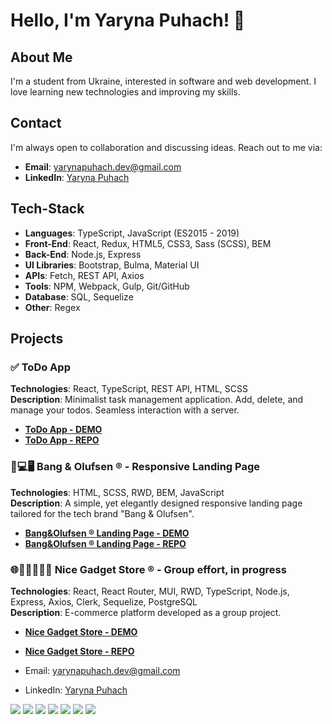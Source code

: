 # Hello, I'm Yaryna Puhach! 👋

## About Me
I'm a student from Ukraine, interested in software and web development. I love learning new technologies and improving my skills.

## Contact
I'm always open to collaboration and discussing ideas. Reach out to me via:
- **Email**: yarynapuhach.dev@gmail.com
- **LinkedIn**: [Yaryna Puhach](https://www.linkedin.com/in/yaryna-puhach/)

## Tech-Stack
- **Languages**: TypeScript, JavaScript (ES2015 - 2019)
- **Front-End**: React, Redux, HTML5, CSS3, Sass (SCSS), BEM
- **Back-End**: Node.js, Express
- **UI Libraries**: Bootstrap, Bulma, Material UI
- **APIs**: Fetch, REST API, Axios
- **Tools**: NPM, Webpack, Gulp, Git/GitHub
- **Database**: SQL, Sequelize
- **Other**: Regex

## Projects
### ✅ ToDo App
**Technologies**: React, TypeScript, REST API, HTML, SCSS  
**Description**: Minimalist task management application. Add, delete, and manage your todos. Seamless interaction with a server.
- **[ToDo App - DEMO](https://yarynapuhach.github.io/react_todo-app-with-api/)**
- **[ToDo App - REPO](https://github.com/YarynaPuhach/TodoApp)**

### 📱💻🖥️ Bang & Olufsen ® - Responsive Landing Page
**Technologies**: HTML, SCSS, RWD, BEM, JavaScript  
**Description**: A simple, yet elegantly designed responsive landing page tailored for the tech brand "Bang & Olufsen".
- **[Bang&Olufsen ® Landing Page - DEMO](https://yarynapuhach.github.io/layout_miami/)**
- **[Bang&Olufsen ® Landing Page - REPO](https://github.com/YarynaPuhach/Bang-Olufsen)**

### 🌐🛒👨‍👩‍👧‍👦 Nice Gadget Store ® - Group effort, in progress
**Technologies**: React, React Router, MUI, RWD, TypeScript, Node.js, Express, Axios, Clerk, Sequelize, PostgreSQL  
**Description**: E-commerce platform developed as a group project.
- **[Nice Gadget Store - DEMO](#)**
- **[Nice Gadget Store - REPO](#)**



- Email: yarynapuhach.dev@gmail.com
- LinkedIn: [Yaryna Puhach](https://www.linkedin.com/in/yaryna-puhach-029023269/)



<img src="https://img.icons8.com/color/48/000000/html-5.png"/> <img src="https://img.icons8.com/color/48/000000/css3.png"/> <img src="https://img.icons8.com/color/48/000000/javascript.png"/> <img src="https://img.icons8.com/office/48/000000/react.png"/> <img src="https://img.icons8.com/color/48/000000/sass.png"/> <img src="https://img.icons8.com/color/48/000000/typescript.png"/> <img src="https://img.icons8.com/color/48/000000/nodejs.png"/>

<!--
**YarynaPuhach/YarynaPuhach** is a ✨ _special_ ✨ repository because its `README.md` (this file) appears on your GitHub profile.

Here are some ideas to get you started:

- 🔭 I’m currently working on ...
- 🌱 I’m currently learning ...
- 👯 I’m looking to collaborate on ...
- 🤔 I’m looking for help with ...
- 💬 Ask me about ...
- 📫 How to reach me: ...
- 😄 Pronouns: ...
- ⚡ Fun fact: ...
-->
